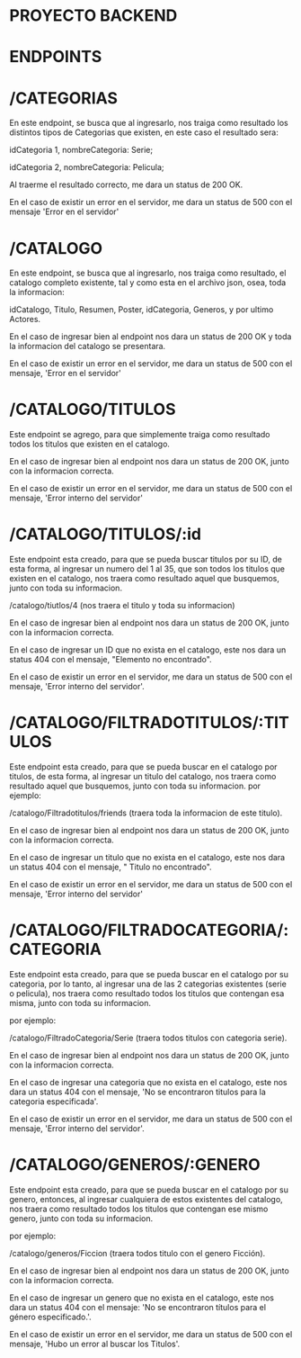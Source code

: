 # PROYECTO BACKEND
# ENDPOINTS
# /CATEGORIAS

En este endpoint, se busca que al ingresarlo, nos traiga  como resultado los distintos tipos de Categorias que existen, en este caso el resultado sera:

idCategoria 1, nombreCategoria: Serie;

idCategoria 2, nombreCategoria: Pelicula;

Al traerme el resultado correcto, me dara un status de 200 OK.

En el caso de existir un error en el servidor, me dara un status de 500 con el mensaje 'Error en el servidor'


# /CATALOGO

En este endpoint, se busca que al ingresarlo, nos traiga  como resultado, el catalogo completo existente, tal y como esta en el archivo json, osea, toda la informacion:

idCatalogo, Titulo, Resumen, Poster, idCategoria, Generos, y por ultimo Actores.

En el caso de ingresar bien al endpoint nos dara un status de 200 OK y toda la informacion del catalogo se presentara.

En el caso de existir un error en el servidor, me dara un status de 500 con el mensaje, 'Error en el servidor'

# /CATALOGO/TITULOS

Este endpoint se agrego, para que simplemente traiga como resultado todos los titulos que existen en el catalogo.

En el caso de ingresar bien al endpoint nos dara un status de 200 OK, junto con la informacion correcta.

En el caso de existir un error en el servidor, me dara un status de 500 con el mensaje, 'Error interno del servidor'


# /CATALOGO/TITULOS/:id

Este endpoint esta creado, para que se pueda buscar titulos por su ID, de esta forma, al ingresar un numero del 1 al 35, que son todos los titulos que existen en el catalogo, nos traera como resultado aquel que busquemos, junto con toda su informacion.

/catalogo/tiutlos/4 (nos traera el titulo y toda su informacion)

En el caso de ingresar bien al endpoint nos dara un status de 200 OK, junto con la informacion correcta.

En el caso de ingresar un ID que no exista en el catalogo, este nos dara un status 404 con el mensaje, "Elemento no encontrado".

En el caso de existir un error en el servidor, me dara un status de 500 con el mensaje, 'Error interno del servidor'.


# /CATALOGO/FILTRADOTITULOS/:TITULOS

Este endpoint esta creado, para que se pueda buscar en el catalogo por titulos, de esta forma, al ingresar un titulo del catalogo, nos traera como resultado aquel que busquemos, junto con toda su informacion.
por ejemplo:

/catalogo/Filtradotitulos/friends (traera toda la informacion de este titulo).

En el caso de ingresar bien al endpoint nos dara un status de 200 OK, junto con la informacion correcta.

En el caso de ingresar un titulo que no exista en el catalogo, este nos dara un status 404 con el mensaje, " Titulo no encontrado".

En el caso de existir un error en el servidor, me dara un status de 500 con el mensaje, 'Error interno del servidor'


# /CATALOGO/FILTRADOCATEGORIA/:CATEGORIA

Este endpoint esta creado, para que se pueda buscar en el catalogo por su categoria, por lo tanto, al ingresar una de las 2 categorias existentes (serie o pelicula), nos traera como resultado todos los titulos que contengan esa misma, junto con toda su informacion.

por ejemplo:

/catalogo/FiltradoCategoria/Serie (traera todos titulos con categoria serie).

En el caso de ingresar bien al endpoint nos dara un status de 200 OK, junto con la informacion correcta.

En el caso de ingresar una categoria que no exista en el catalogo, este nos dara un status 404 con el mensaje, 'No se encontraron titulos para la categoria especificada'.

En el caso de existir un error en el servidor, me dara un status de 500 con el mensaje, 'Error interno del servidor'.

# /CATALOGO/GENEROS/:GENERO

Este endpoint esta creado, para que se pueda buscar en el catalogo por su genero, entonces, al ingresar cualquiera de estos  existentes del catalogo, nos traera como resultado todos los titulos que contengan ese mismo genero, junto con toda su informacion.

por ejemplo:

/catalogo/generos/Ficcion (traera todos titulo con el genero Ficción).

En el caso de ingresar bien al endpoint nos dara un status de 200 OK, junto con la informacion correcta.

En el caso de ingresar un genero que no exista en el catalogo, este nos dara un status 404 con el mensaje: 'No se encontraron títulos para el género especificado.'.

En el caso de existir un error en el servidor, me dara un status de 500 con el mensaje, 'Hubo un error al buscar los Titulos'.
